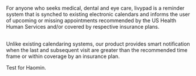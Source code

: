 ##
For anyone who seeks medical, dental and eye care, livypad is a reminder system that is synched to existing electronic calendars and informs the user of upcoming or missing appointments recommended by the US Health Human Services and/or covered by respective insurance plans. 

##
Unlike existing calendaring systems, our product provides smart notification when the last and subsequent visit are greater than the recommended time frame or within coverage by an insurance plan.

Test for Haomin.
